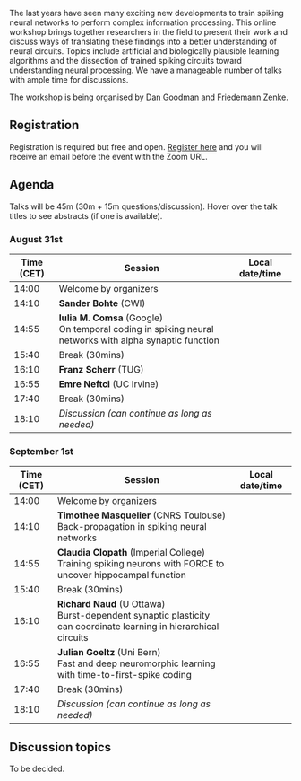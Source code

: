 The last years have seen many exciting new developments to train spiking neural networks to perform complex information processing. This online workshop brings together researchers in the field to present their work and discuss ways of translating these findings into a better understanding of neural circuits. Topics include artificial and biologically plausible learning algorithms and the dissection of trained spiking circuits toward understanding neural processing. We have a manageable number of talks with ample time for discussions.

The workshop is being organised by [Dan Goodman](https://neural-reckoning.org) and [Friedemann Zenke](https://fzenke.net/).

## Registration

Registration is required but free and open. [Register here](https://www.eventbrite.co.uk/e/spiking-neural-networks-as-universal-function-approximators-tickets-114419361390) and you will receive an email before the event with the Zoom URL.

## Agenda

Talks will be 45m (30m + 15m questions/discussion). Hover over the talk titles to see abstracts (if one is available).

### August 31st

<script language="javascript">
	function LT(d, t) {
		var date = new Date(d+' 2020 '+t+' UTC+2');
		document.write(date.toString());
	}
</script>

Time (CET) | Session | Local date/time
-----------|---------|----------------
14:00 | Welcome by organizers | <script language="javascript">LT('31 Aug', '14:00')</script>
14:10 | **Sander Bohte** (CWI) | <script language="javascript">LT('31 Aug', '14:10')</script>
14:55 | **Iulia M. Comsa** (Google)<br/><span title="The timing of individual neuronal spikes is essential for biological brains to make fast responses to sensory stimuli. However, conventional artificial neural networks lack the intrinsic temporal coding ability present in biological networks. We propose a spiking neural network model that encodes information in the relative timing of individual neuron spikes. In classification tasks, the output of the network is indicated by the first neuron to spike in the output layer. This temporal coding scheme allows the supervised training of the network with backpropagation, using locally exact derivatives of the postsynaptic spike times with respect to presynaptic spike times. The network operates using a biologically-plausible alpha synaptic transfer function. Additionally, we use trainable synchronisation pulses that provide bias, add flexibility during training and exploit the decay part of the alpha function. We show that such networks can be trained successfully on noisy Boolean logic tasks and on the MNIST dataset encoded in time. The results show that the spiking neural network outperforms comparable spiking models on MNIST and achieves similar quality to fully connected conventional networks with the same architecture. We also find that the spiking network spontaneously discovers two operating regimes, mirroring the accuracy-speed trade-off observed in human decision-making: a slow regime, where a decision is taken after all hidden neurons have spiked and the accuracy is very high, and a fast regime, where a decision is taken very fast but the accuracy is lower. These results demonstrate the computational power of spiking networks with biological characteristics that encode information in the timing of individual neurons. By studying temporal coding in spiking networks, we aim to create building blocks towards energy-efficient and more complex biologically-inspired neural architectures.">On temporal coding in spiking neural networks with alpha synaptic function</span> | <script language="javascript">LT('31 Aug', '14:55')</script>
15:40 | Break (30mins) | <script language="javascript">LT('31 Aug', '15:40')</script>
16:10 | **Franz Scherr** (TUG) | <script language="javascript">LT('31 Aug', '16:10')</script>
16:55 | **Emre Neftci** (UC Irvine) | <script language="javascript">LT('31 Aug', '16:55')</script>
17:40 | Break (30mins) | <script language="javascript">LT('31 Aug', '17:40')</script>
18:10 | *Discussion (can continue as long as needed)* | <script language="javascript">LT('31 Aug', '18:10')</script>

### September 1st

Time (CET) | Session | Local date/time
-----------|---------|----------------
14:00 | Welcome by organizers | <script language="javascript">LT('1 Sep', '14:00')</script>
14:10 | **Timothee Masquelier** (CNRS Toulouse)<br/><span title="Back-propagation is a powerful supervised learning algorithm in artificial neural networks, because it solves the credit assignment problem (essentially: what should the hidden layers do?). This algorithm has led to the deep learning revolution. But unfortunately, back-propagation cannot be used directly in spiking neural networks (SNN). Indeed, it requires differentiable activation functions, whereas spikes are all-or-none events which cause discontinuities. Here we present two strategies to overcome this problem. The first one is to use a so-called 'surrogate gradient', that is to approximate the derivative of the threshold function with the derivative of a sigmoid. We will present some applications of this method for time series processing (audio, internet traffic, EEG). The second one concerns a specific class of SNNs, which process static inputs using latency coding with at most one spike per neuron. Using approximations, we derived a latency-based back-propagation rule for this sort of networks, called S4NN, and applied it to image classification.">Back-propagation in spiking neural networks</span> | <script language="javascript">LT('1 Sep', '14:10')</script>
14:55 | **Claudia Clopath** (Imperial College)<br/>Training spiking neurons with FORCE to uncover hippocampal function | <script language="javascript">LT('1 Sep', '14:55')</script>
15:40 | Break (30mins) | <script language="javascript">LT('1 Sep', '15:40')</script>
16:10 | **Richard Naud** (U Ottawa)<br/><span title="Synaptic plasticity is believed to be a key physiological mechanism for learning. It is well-established that it depends on pre and postsynaptic activity. However, models that rely solely on pre and postsynaptic activity for synaptic changes have, to date, not been able to account for learning complex tasks that demand hierarchical networks. Here, we show that if synaptic plasticity is regulated by high-frequency bursts of spikes, then neurons higher in the hierarchy can coordinate the plasticity of lower-level connections. Using simulations and mathematical analyses, we demonstrate that, when paired with short-term synaptic dynamics, regenerative activity in the apical dendrites, and synaptic plasticity in feedback pathways, a burst-dependent learning rule can solve challenging tasks that require deep network architectures. Our results demonstrate that well-known properties of dendrites, synapses, and synaptic plasticity are sufficient to enable sophisticated learning in hierarchical circuits.">Burst-dependent synaptic plasticity can coordinate learning in hierarchical circuits</span> | <script language="javascript">LT('1 Sep', '16:10')</script>
16:55 | **Julian Goeltz** (Uni Bern)<br/>Fast and deep neuromorphic learning with time-to-first-spike coding | <script language="javascript">LT('1 Sep', '16:55')</script>
17:40 | Break (30mins) | <script language="javascript">LT('1 Sep', '17:40')</script>
18:10 | *Discussion (can continue as long as needed)* | <script language="javascript">LT('1 Sep', '18:10')</script>

## Discussion topics

To be decided.
